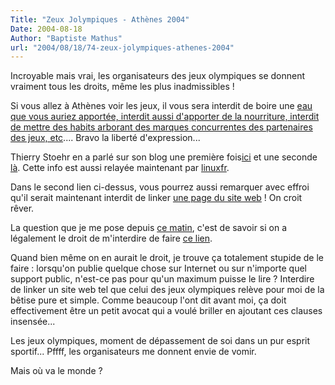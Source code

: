 ```yaml
---
Title: "Zeux Jolympiques - Athènes 2004"
Date: 2004-08-18
Author: "Baptiste Mathus"
url: "2004/08/18/74-zeux-jolympiques-athenes-2004"
---
```




Incroyable mais vrai, les organisateurs des jeux olympiques se donnent
vraiment tous les droits, même les plus inadmissibles !

Si vous allez à Athènes voir les jeux, il vous sera interdit de boire
une [eau que vous auriez apportée, interdit aussi d'apporter de la
nourriture, interdit de mettre des habits arborant des marques
concurrentes des partenaires des jeux,
etc](http://www.lemonde.fr/web/recherche_articleweb/1,13-0,36-375022,0.html)....
Bravo la liberté d'expression...

Thierry Stoehr en a parlé sur son blog une première
fois[ici](http://formats-ouverts.org/blog/2004/08/09/82-DesFormatsInterditsAAthenes)
et une seconde
[là](http://formats-ouverts.org/blog/2004/08/16/89-UnAutreFormatInterditPourAthenes2004).
Cette info est aussi relayée maintenant par
[linuxfr](http://linuxfr.org/2004/08/18/17056.html).

Dans le second lien ci-dessus, vous pourrez aussi remarquer avec effroi
qu'il serait maintenant interdit de linker [une page du site
web](http://www.athens2004.com/) ! On croit rêver.

La question que je me pose depuis [ce
matin](http://formats-ouverts.org/blog/2004/08/16/89-UnAutreFormatInterditPourAthenes2004#c89),
c'est de savoir si on a légalement le droit de m'interdire de faire [ce
lien](http://www.athens2004.com/).

Quand bien même on en aurait le droit, je trouve ça totalement stupide
de le faire : lorsqu'on publie quelque chose sur Internet ou sur
n'importe quel support public, n'est-ce pas pour qu'un maximum puisse le
lire ? Interdire de linker un site web tel que celui des jeux olympiques
relève pour moi de la bêtise pure et simple. Comme beaucoup l'ont dit
avant moi, ça doit effectivement être un petit avocat qui a voulé
briller en ajoutant ces clauses insensée...

Les jeux olympiques, moment de dépassement de soi dans un pur esprit
sportif... Pffff, les organisateurs me donnent envie de vomir.

Mais où va le monde ?


